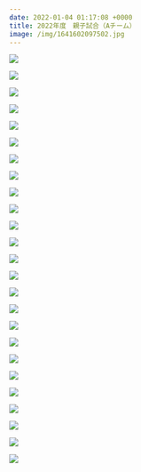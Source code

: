 ```yaml
---
date: 2022-01-04 01:17:08 +0000
title: 2022年度　親子試合（Aチーム）
image: /img/1641602097502.jpg
---
```

![](/img/1642206484571.jpg)

![](/img/1641598743486.jpg)

![](/img/1641602054259.jpg)

![](/img/1641602061558.jpg)

![](/img/1641602050598.jpg)

![](/img/1641602103492.jpg)

![](/img/1641602105421.jpg)

![](/img/1642206501645.jpg)

![](/img/1641602032607.jpg)

![](/img/1641602046278.jpg)

![](/img/1642206509851.jpg)

![](/img/1642206652867.jpg)

![](/img/1641602036586.jpg)

![](/img/1642206594568.jpg)

![](/img/1642206600835.jpg)

![](/img/1642206601688.jpg)

![](/img/1642206579525.jpg)

![](/img/1641602084845.jpg)

![](/img/1642206486930.jpg)

![](/img/1642206642114.jpg)

![](/img/1641602043286.jpg)

![](/img/1641602109002.jpg)

![](/img/1642206634955.jpg)

![](/img/1642206658260.jpg)

![](/img/1642206658311.jpg)
